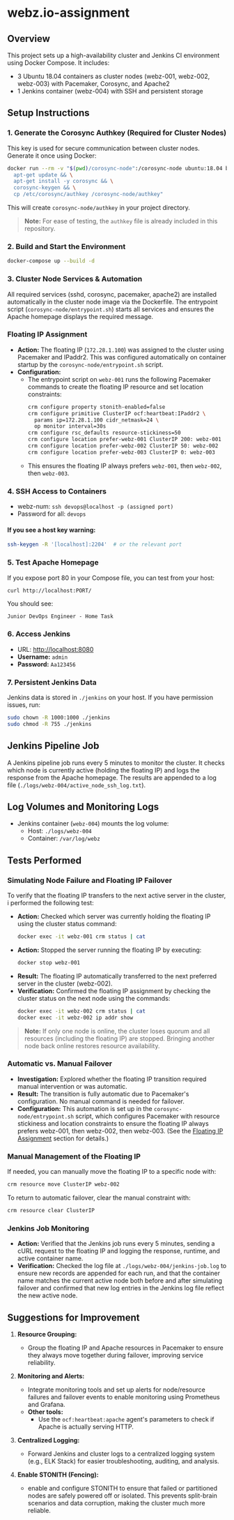 # webz.io-assignment

## Overview
This project sets up a high-availability cluster and Jenkins CI environment using Docker Compose. It includes:
- 3 Ubuntu 18.04 containers as cluster nodes (webz-001, webz-002, webz-003) with Pacemaker, Corosync, and Apache2
- 1 Jenkins container (webz-004) with SSH and persistent storage

## Setup Instructions

### 1. Generate the Corosync Authkey (Required for Cluster Nodes)
This key is used for secure communication between cluster nodes. Generate it once using Docker:
```sh
docker run --rm -v "$(pwd)/corosync-node":/corosync-node ubuntu:18.04 bash -c "\
  apt-get update && \
  apt-get install -y corosync && \
  corosync-keygen && \
  cp /etc/corosync/authkey /corosync-node/authkey"
```
This will create `corosync-node/authkey` in your project directory.

> **Note:** For ease of testing, the `authkey` file is already included in this repository.

### 2. Build and Start the Environment
```sh
docker-compose up --build -d
```

### 3. Cluster Node Services & Automation
All required services (sshd, corosync, pacemaker, apache2) are installed automatically in the cluster node image via the Dockerfile. The entrypoint script (`corosync-node/entrypoint.sh`) starts all services and ensures the Apache homepage displays the required message.

### Floating IP Assignment
- **Action:** The floating IP (`172.28.1.100`) was assigned to the cluster using Pacemaker and IPaddr2. This was configured automatically on container startup by the `corosync-node/entrypoint.sh` script.
- **Configuration:**
  - The entrypoint script on `webz-001` runs the following Pacemaker commands to create the floating IP resource and set location constraints:
    ```sh
    crm configure property stonith-enabled=false
    crm configure primitive ClusterIP ocf:heartbeat:IPaddr2 \
      params ip=172.28.1.100 cidr_netmask=24 \
      op monitor interval=30s
    crm configure rsc_defaults resource-stickiness=50
    crm configure location prefer-webz-001 ClusterIP 200: webz-001
    crm configure location prefer-webz-002 ClusterIP 50: webz-002
    crm configure location prefer-webz-003 ClusterIP 0: webz-003
    ```
  - This ensures the floating IP always prefers `webz-001`, then `webz-002`, then `webz-003`.

### 4. SSH Access to Containers
- webz-num: `ssh devops@localhost -p (assigned port)`
- Password for all: `devops`

#### If you see a host key warning:
```sh
ssh-keygen -R '[localhost]:2204'  # or the relevant port
```

### 5. Test Apache Homepage
If you expose port 80 in your Compose file, you can test from your host:
```sh
curl http://localhost:PORT/
```
You should see:
```
Junior DevOps Engineer - Home Task
```

### 6. Access Jenkins
- URL: [http://localhost:8080](http://localhost:8080)
- **Username:** `admin`
- **Password:** `Aa123456`

### 7. Persistent Jenkins Data
Jenkins data is stored in `./jenkins` on your host. If you have permission issues, run:
```sh
sudo chown -R 1000:1000 ./jenkins
sudo chmod -R 755 ./jenkins
```

## Jenkins Pipeline Job

A Jenkins pipeline job runs every 5 minutes to monitor the cluster. It checks which node is currently active (holding the floating IP) and logs the response from the Apache homepage. The results are appended to a log file (`./logs/webz-004/active_node_ssh_log.txt`).

## Log Volumes and Monitoring Logs
- Jenkins container (`webz-004`) mounts the log volume:
  - Host: `./logs/webz-004`
  - Container: `/var/log/webz`


## Tests Performed

### Simulating Node Failure and Floating IP Failover
To verify that the floating IP transfers to the next active server in the cluster, i performed the following test:
- **Action:** Checked which server was currently holding the floating IP using the cluster status command:
  ```sh
  docker exec -it webz-001 crm status | cat
  ```
- **Action:** Stopped the server running the floating IP by executing:
  ```sh
  docker stop webz-001
  ```
- **Result:** The floating IP automatically transferred to the next preferred server in the cluster (webz-002).
- **Verification:** Confirmed the floating IP assignment by checking the cluster status on the next node using the commands:
  ```sh
  docker exec -it webz-002 crm status | cat
  docker exec -it webz-002 ip addr show
  ```

> **Note:** If only one node is online, the cluster loses quorum and all resources (including the floating IP) are stopped. Bringing another node back online restores resource availability.

### Automatic vs. Manual Failover
- **Investigation:** Explored whether the floating IP transition required manual intervention or was automatic.
- **Result:** The transition is fully automatic due to Pacemaker's configuration. No manual command is needed for failover.
- **Configuration:** This automation is set up in the `corosync-node/entrypoint.sh` script, which configures Pacemaker with resource stickiness and location constraints to ensure the floating IP always prefers webz-001, then webz-002, then webz-003. (See the [Floating IP Assignment](#floating-ip-assignment) section for details.)

### Manual Management of the Floating IP
If needed, you can manually move the floating IP to a specific node with:
```sh
crm resource move ClusterIP webz-002
```
To return to automatic failover, clear the manual constraint with:
```sh
crm resource clear ClusterIP
```

### Jenkins Job Monitoring
- **Action:** Verified that the Jenkins job runs every 5 minutes, sending a cURL request to the floating IP and logging the response, runtime, and active container name.
- **Verification:** Checked the log file at `./logs/webz-004/jenkins-job.log` to ensure new records are appended for each run, and that the container name matches the current active node both before and after simulating failover and confirmed that new log entries in the Jenkins log file reflect the new active node.

## Suggestions for Improvement

1. **Resource Grouping:**
   - Group the floating IP and Apache resources in Pacemaker to ensure they always move together during failover, improving service reliability.

2. **Monitoring and Alerts:**
   - Integrate monitoring tools and set up alerts for node/resource failures and failover events to enable monitoring using Prometheus and Grafana.
   - **Other tools:**
     - Use the `ocf:heartbeat:apache` agent's parameters to check if Apache is actually serving HTTP.

3. **Centralized Logging:**
   - Forward Jenkins and cluster logs to a centralized logging system (e.g., ELK Stack) for easier troubleshooting, auditing, and analysis.

4. **Enable STONITH (Fencing):**
   - enable and configure STONITH to ensure that failed or partitioned nodes are safely powered off or isolated. This prevents split-brain scenarios and data corruption, making the cluster much more reliable.


